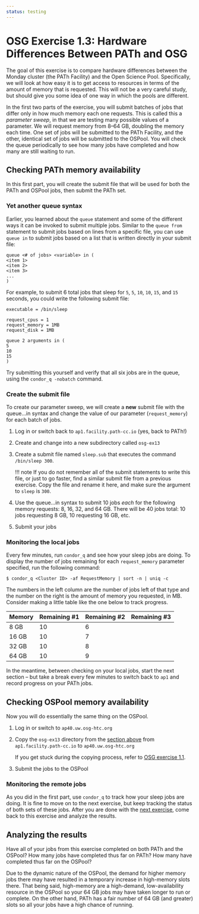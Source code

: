 ```yaml
---
status: testing
---
```


# OSG Exercise 1.3: Hardware Differences Between PATh and OSG

The goal of this exercise is to compare hardware differences between the Monday cluster
(the PATh Facility) and the Open Science Pool.
Specifically, we will look at how easy it is to get access to resources
in terms of the amount of memory that is requested.
This will not be a very careful study,
but should give you some idea of one way in which the pools are different.

In the first two parts of the exercise,
you will submit batches of jobs that differ only in how much memory each one requests.
This is called this a *parameter sweep*, in that we are testing many possible values of a parameter.
We will request memory from 8–64 GB, doubling the memory each time.
One set of jobs will be submitted to the PATh Facility, and the other, identical set of jobs will be submitted to the OSPool.
You will check the queue periodically to see how many jobs have completed and how many are still waiting to run.

## Checking PATh memory availability

In this first part, you will create the submit file that will be used for both the PATh and OSPool jobs,
then submit the PATh set.

### Yet another queue syntax

Earlier, you learned about the `queue` statement
and some of the different ways it can be invoked to submit multiple jobs.
Similar to the `queue from` statement to submit jobs based on lines from a specific file,
you can use `queue in` to submit jobs based on a list that is written directly in your submit file:

```
queue <# of jobs> <variable> in (
<item 1>
<item 2>
<item 3>
...
)
```

For example, to submit 6 total jobs that sleep for `5`, `5`, `10`, `10`, `15`, and `15` seconds,
you could write the following submit file:

```
executable = /bin/sleep

request_cpus = 1
request_memory = 1MB
request_disk = 1MB

queue 2 arguments in (
5
10
15
)
```

Try submitting this yourself and verify that all six jobs are in the queue,
using the `condor_q -nobatch` command.

### Create the submit file

To create our parameter sweep,
we will create a **new** submit file with the queue…in syntax
and change the value of our parameter (`request_memory`) for each batch of jobs.

1.  Log in or switch back to `ap1.facility.path-cc.io` (yes, back to PATh!)
1.  Create and change into a new subdirectory called `osg-ex13`
1.  Create a submit file named `sleep.sub` that executes the command `/bin/sleep 300`.

    !!! note
        If you do not remember all of the submit statements to write this file, or just to go faster,
        find a similar submit file from a previous exercise.
        Copy the file and rename it here, and make sure the argument to `sleep` is `300`.

1.  Use the queue…in syntax to submit 10 jobs *each* for the following memory requests: 8, 16, 32, and 64&nbsp;GB.
    There will be 40 jobs total: 10 jobs requesting 8&nbsp;GB, 10 requesting 16&nbsp;GB, etc.
1.  Submit your jobs

### Monitoring the local jobs

Every few minutes, run `condor_q` and see how your sleep jobs are doing.
To display the number of jobs remaining for each `request_memory` parameter specified, 
run the following command:

``` console
$ condor_q <Cluster ID> -af RequestMemory | sort -n | uniq -c
```

The numbers in the left column are the number of jobs left of that type
and the number on the right is the amount of memory you requested, in MB.
Consider making a little table like the one below to track progress.

| Memory | Remaining \#1 | Remaining \#2 | Remaining \#3 |
|:-------|:--------------|:--------------|:--------------|
| 8 GB   | 10            | 6             |               |
| 16 GB  | 10            | 7             |               |
| 32 GB  | 10            | 8             |               |
| 64 GB  | 10            | 9             |               |

In the meantime, between checking on your local jobs, start the next section –
but take a break every few minutes to switch back to `ap1` and record progress on your PATh jobs.

## Checking OSPool memory availability

Now you will do essentially the same thing on the OSPool.

1.  Log in or switch to `ap40.uw.osg-htc.org`

1.  Copy the `osg-ex13` directory from the [section above](#checking-chtc-memory-availability)
    from `ap1.facility.path-cc.io` to `ap40.uw.osg-htc.org`

    If you get stuck during the copying process, refer to [OSG exercise 1.1](part1-ex1-login-scp.md).

1.  Submit the jobs to the OSPool

### Monitoring the remote jobs

As you did in the first part, use `condor_q` to track how your sleep jobs are doing.
It is fine to move on to the next exercise, but keep tracking the status of both sets of these jobs.
After you are done with the [next exercise](part1-ex4-software-diffs.md),
come back to this exercise and analyze the results.

## Analyzing the results

Have all of your jobs from this exercise completed on both PATh and the OSPool?
How many jobs have completed thus far on PATh?
How many have completed thus far on the OSPool?

Due to the dynamic nature of the OSPool,
the demand for higher memory jobs there may have resulted in a temporary increase in high-memory slots there.
That being said, high-memory are a high-demand, low-availability resource in the OSPool
so your 64&nbsp;GB jobs may have taken longer to run or complete.
On the other hand, PATh has a fair number of 64&nbsp;GB (and greater) slots
so all your jobs have a high chance of running.
